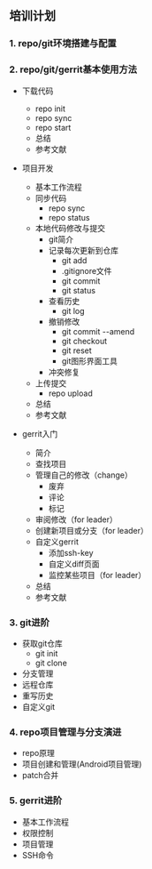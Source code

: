 ## 培训计划

### 1. repo/git环境搭建与配置

### 2. repo/git/gerrit基本使用方法

* 下载代码
    * repo init
    * repo sync
    * repo start
    * 总结
    * 参考文献
* 项目开发
    * 基本工作流程
    * 同步代码
        * repo sync
        * repo status
    * 本地代码修改与提交
        * git简介
        * 记录每次更新到仓库
            * git add
            * .gitignore文件
            * git commit
            * git status
        * 查看历史
            * git log
        * 撤销修改
            * git commit --amend
            * git checkout
            * git reset
            * git图形界面工具
        * 冲突修复
    * 上传提交
        * repo upload
    * 总结
    * 参考文献

* gerrit入门
    * 简介
    * 查找项目
    * 管理自己的修改（change）
        * 废弃
        * 评论
        * 标记
    * 审阅修改（for leader）
    * 创建新项目或分支（for leader）
    * 自定义gerrit
        * 添加ssh-key
        * 自定义diff页面
        * 监控某些项目（for leader）
    * 总结
    * 参考文献

### 3. git进阶

* 获取git仓库
    * git init
    * git clone
* 分支管理
* 远程仓库
* 重写历史
* 自定义git

### 4. repo项目管理与分支演进

* repo原理
* 项目创建和管理(Android项目管理)
* patch合并

### 5. gerrit进阶

* 基本工作流程
* 权限控制
* 项目管理
* SSH命令